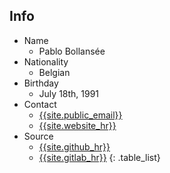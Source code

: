 <div class="nobreak" markdown="1">

## Info

* Name
  * Pablo Bollansée
* Nationality
  * Belgian
* Birthday
  * July 18th, 1991
* Contact
  * [{{site.public_email}}](mailto:{{site.public_email}})
  * [{{site.website_hr}}]({{site.website}})
* Source
  * [{{site.github_hr}}]({{site.github}})
  * [{{site.gitlab_hr}}]({{site.gitlab}})
{: .table_list}

</div>
